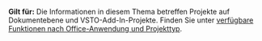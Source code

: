   **Gilt für:** Die Informationen in diesem Thema betreffen Projekte auf Dokumentebene und VSTO\-Add\-In-Projekte. Finden Sie unter [verfügbare Funktionen nach Office-Anwendung und Projekttyp](../../vsto/features-available-by-office-application-and-project-type.md).

  